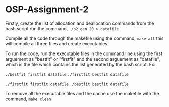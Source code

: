 # OSP-Assignment-2

Firstly, create the list of allocation and deallocation commands from the bash script run the command,
`./p2_gen 20 > datafile`

Compile all the code through the makefile using the command,
`make all`
this will compile all three files and create executables.

To run the code, run the executable files in the command line using the first arguement as "bestfit" or "firstfit" and the second arguement as "datafile", which is the file which contains the list generated by the bash script.
Ex:

`./bestfit firstfit datafile`
`./firstfit bestfit datafile`

`./firstfit firstfit datafile`
`./bestfit bestfit datafile`

To remove all the executable files and the cache use the makefile with the command,
`make clean`